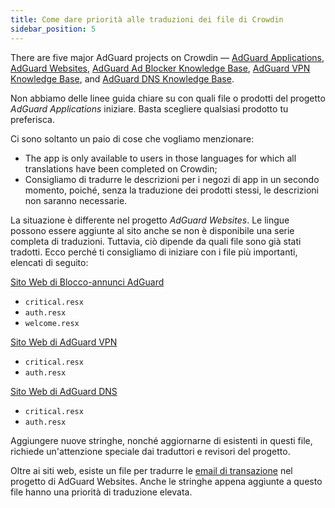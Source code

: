 ```yaml
---
title: Come dare priorità alle traduzioni dei file di Crowdin
sidebar_position: 5
---
```


There are five major AdGuard projects on Crowdin — [AdGuard Applications](https://crowdin.com/project/adguard-applications), [AdGuard Websites](https://crowdin.com/project/adguard-websites), [AdGuard Ad Blocker Knowledge Base](https://crowdin.com/project/adguard-knowledge-base), [AdGuard VPN Knowledge Base](https://crowdin.com/project/adguard-vpn-knowledge-base), and [AdGuard DNS Knowledge Base](https://crowdin.com/project/adguard-knowledge-bases).

Non abbiamo delle linee guida chiare su con quali file o prodotti del progetto *AdGuard Applications* iniziare. Basta scegliere qualsiasi prodotto tu preferisca.

Ci sono soltanto un paio di cose che vogliamo menzionare:

- The app is only available to users in those languages for which all translations have been completed on Crowdin;
- Consigliamo di tradurre le descrizioni per i negozi di app in un secondo momento, poiché, senza la traduzione dei prodotti stessi, le descrizioni non saranno necessarie.

La situazione è differente nel progetto *AdGuard Websites*. Le lingue possono essere aggiunte al sito anche se non è disponibile una serie completa di traduzioni. Tuttavia, ciò dipende da quali file sono già stati tradotti. Ecco perché ti consigliamo di iniziare con i file più importanti, elencati di seguito:

[Sito Web di Blocco-annunci AdGuard](https://crowdin.com/project/adguard-websites/en#/adguard.com)

- `critical.resx`
- `auth.resx`
- `welcome.resx`

[Sito Web di AdGuard VPN](https://crowdin.com/project/adguard-websites/en#/adguard-vpn.com)

- `critical.resx`
- `auth.resx`

[Sito Web di AdGuard DNS](https://crowdin.com/project/adguard-websites/en#/adguard-dns.com)

- `critical.resx`
- `auth.resx`

Aggiungere nuove stringhe, nonché aggiornarne di esistenti in questi file, richiede un'attenzione speciale dai traduttori e revisori del progetto.

Oltre ai siti web, esiste un file per tradurre le [email di transazione](https://crowdin.com/project/adguard-websites/en#/emails) nel progetto di AdGuard Websites. Anche le stringhe appena aggiunte a questo file hanno una priorità di traduzione elevata.
